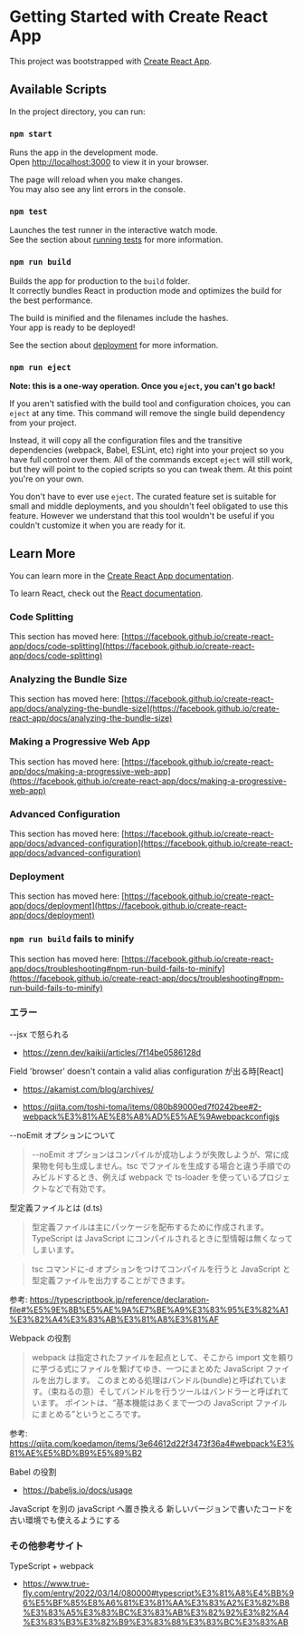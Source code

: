 # Getting Started with Create React App

This project was bootstrapped with [Create React App](https://github.com/facebook/create-react-app).

## Available Scripts

In the project directory, you can run:

### `npm start`

Runs the app in the development mode.\
Open [http://localhost:3000](http://localhost:3000) to view it in your browser.

The page will reload when you make changes.\
You may also see any lint errors in the console.

### `npm test`

Launches the test runner in the interactive watch mode.\
See the section about [running tests](https://facebook.github.io/create-react-app/docs/running-tests) for more information.

### `npm run build`

Builds the app for production to the `build` folder.\
It correctly bundles React in production mode and optimizes the build for the best performance.

The build is minified and the filenames include the hashes.\
Your app is ready to be deployed!

See the section about [deployment](https://facebook.github.io/create-react-app/docs/deployment) for more information.

### `npm run eject`

**Note: this is a one-way operation. Once you `eject`, you can't go back!**

If you aren't satisfied with the build tool and configuration choices, you can `eject` at any time. This command will remove the single build dependency from your project.

Instead, it will copy all the configuration files and the transitive dependencies (webpack, Babel, ESLint, etc) right into your project so you have full control over them. All of the commands except `eject` will still work, but they will point to the copied scripts so you can tweak them. At this point you're on your own.

You don't have to ever use `eject`. The curated feature set is suitable for small and middle deployments, and you shouldn't feel obligated to use this feature. However we understand that this tool wouldn't be useful if you couldn't customize it when you are ready for it.

## Learn More

You can learn more in the [Create React App documentation](https://facebook.github.io/create-react-app/docs/getting-started).

To learn React, check out the [React documentation](https://reactjs.org/).

### Code Splitting

This section has moved here: [https://facebook.github.io/create-react-app/docs/code-splitting](https://facebook.github.io/create-react-app/docs/code-splitting)

### Analyzing the Bundle Size

This section has moved here: [https://facebook.github.io/create-react-app/docs/analyzing-the-bundle-size](https://facebook.github.io/create-react-app/docs/analyzing-the-bundle-size)

### Making a Progressive Web App

This section has moved here: [https://facebook.github.io/create-react-app/docs/making-a-progressive-web-app](https://facebook.github.io/create-react-app/docs/making-a-progressive-web-app)

### Advanced Configuration

This section has moved here: [https://facebook.github.io/create-react-app/docs/advanced-configuration](https://facebook.github.io/create-react-app/docs/advanced-configuration)

### Deployment

This section has moved here: [https://facebook.github.io/create-react-app/docs/deployment](https://facebook.github.io/create-react-app/docs/deployment)

### `npm run build` fails to minify

This section has moved here: [https://facebook.github.io/create-react-app/docs/troubleshooting#npm-run-build-fails-to-minify](https://facebook.github.io/create-react-app/docs/troubleshooting#npm-run-build-fails-to-minify)

### エラー

--jsx で怒られる

- https://zenn.dev/kaikii/articles/7f14be0586128d

Field 'browser' doesn't contain a valid alias configuration が出る時[React]

- https://akamist.com/blog/archives/

- https://qiita.com/toshi-toma/items/080b89000ed7f0242bee#2-webpack%E3%81%AE%E8%A8%AD%E5%AE%9Awebpackconfigjs

--noEmit オプションについて

> --noEmit オプションはコンパイルが成功しようが失敗しようが、常に成果物を何も生成しません。tsc でファイルを生成する場合と違う手順でのみビルドするとき、例えば webpack で ts-loader を使っているプロジェクトなどで有効です。

型定義ファイルとは (d.ts)

> 型定義ファイルは主にパッケージを配布するために作成されます。TypeScript は JavaScript にコンパイルされるときに型情報は無くなってしまいます。

> tsc コマンドに-d オプションをつけてコンパイルを行うと JavaScript と型定義ファイルを出力することができます。

参考: https://typescriptbook.jp/reference/declaration-file#%E5%9E%8B%E5%AE%9A%E7%BE%A9%E3%83%95%E3%82%A1%E3%82%A4%E3%83%AB%E3%81%A8%E3%81%AF

Webpack の役割

> webpack は指定されたファイルを起点として、そこから import 文を頼りに芋づる式にファイルを繋げてゆき、一つにまとめた JavaScript ファイルを出力します。
> このまとめる処理はバンドル(bundle)と呼ばれています。（束ねるの意）そしてバンドルを行うツールはバンドラーと呼ばれています。
> ポイントは、“基本機能はあくまで一つの JavaScript ファイルにまとめる”というところです。

参考: https://qiita.com/koedamon/items/3e64612d22f3473f36a4#webpack%E3%81%AE%E5%BD%B9%E5%89%B2

Babel の役割

- https://babeljs.io/docs/usage

JavaScript を別の javaScript へ置き換える
新しいバージョンで書いたコードを古い環境でも使えるようにする

### その他参考サイト

TypeScript + webpack

- https://www.true-fly.com/entry/2022/03/14/080000#typescript%E3%81%A8%E4%BB%96%E5%BF%85%E8%A6%81%E3%81%AA%E3%83%A2%E3%82%B8%E3%83%A5%E3%83%BC%E3%83%AB%E3%82%92%E3%82%A4%E3%83%B3%E3%82%B9%E3%83%88%E3%83%BC%E3%83%AB
